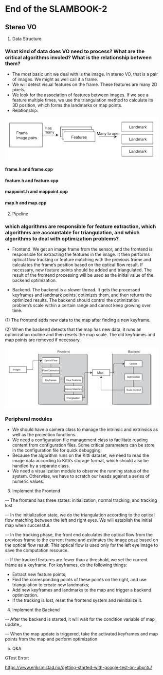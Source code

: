 # End of the SLAMBOOK-2 

## Stereo VO

1. Data Structure

### What kind of data does VO need to process? What are the critical algorithms involed? What is the relationship between them?
- The most basic unit we deal with is the image. In stereo VO, that is a pair of
images. We might as well call it a frame.
- We will detect visual features on the frame. These features are many 2D pixels.
- We look for the association of features between images. If we see a feature
multiple times, we use the triangulation method to calculate its 3D position,
which forms the landmarks or map points.
- Relationship: 

![Data relationship](https://github.com/lacie-life/visual-slam/blob/main/SLAM-Theory/practice/resources/data_relationship.png?raw=true)

#### frame.h and frame.cpp
#### feature.h and feature.cpp
#### mappoint.h and mappoint.cpp
#### map.h and map.cpp

2. Pipeline

### which algorithms are responsible for feature extraction, which algorithms are accountable for triangulation, and which algorithms to deal with optimization problems?

- Frontend. We get an image frame from the sensor, and the frontend is responsible for extracting the features in the image. It then performs optical
flow tracking or feature matching with the previous frame and calculates the
frame’s position based on the optical flow result. If necessary, new feature
points should be added and triangulated. The result of the frontend processing will be used as the initial value of the backend optimization.

- Backend. The backend is a slower thread. It gets the processed keyframes
and landmark points, optimizes them, and then returns the optimized results.
The backend should control the optimization problem’s scale within a certain
range and cannot keep growing over time.

(1) The frontend adds new data to the map after finding a new keyframe.

(2) When the backend detects that the map has new data, it runs an optimization
routine and then resets the map scale. The old keyframes and map points are
removed if necessary. 

![Pipeline](https://github.com/lacie-life/visual-slam/blob/main/SLAM-Theory/practice/resources/pipeline.png?raw=true)

###  Peripheral modules

- We should have a camera class to manage the intrinsic and extrinsics as well
as the projection functions.
- We need a configuration file management class to facilitate reading content
from configuration files. Some critical parameters can be store in the configuration file for quick debugging;
- Because the algorithm runs on the Kitti dataset, we need to read the image
data according to Kitti’s storage format, which should also be handled by a
separate class.
- We need a visualization module to observe the running status of the system.
Otherwise, we have to scratch our heads against a series of numeric values.


3. Implement the Frontend

-- The frontend has three states: initialization, normal tracking, and tracking
lost

-- In the initialization state, we do the triangulation according to the optical flow
matching between the left and right eyes. We will establish the initial map
when successful.

-- In the tracking phase, the front end calculates the optical flow from the previous frame to the current frame and estimates the image pose based on the
optical flow result. This optical flow is used only for the left eye image to save
the computation resource.

-- If the tracked features are fewer than a threshold, we set the current frame as
a keyframe. For keyframes, do the following things:

+ Extract new feature points;
+ Find the corresponding points of these points on the right, and use triangulation to create new landmarks;
+ Add new keyframes and landmarks to the map and trigger a backend
optimization.
+ If the tracking is lost, reset the frontend system and reinitialize it.

4. Implement the Backend

-- After the backend is started, it will wait for the condition variable of map_
update_. 

-- When the map update is triggered, take the activated keyframes and map
points from the map and perform optimization

5. Q&A

GTest Error:

https://www.eriksmistad.no/getting-started-with-google-test-on-ubuntu/



